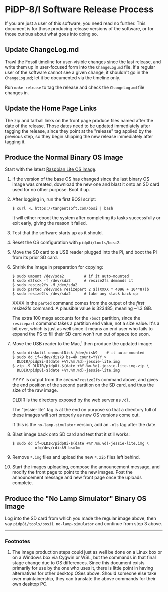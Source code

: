 # PiDP-8/I Software Release Process

If you are just a user of this software, you need read no further. This
document is for those producing release versions of the software, or for
those curious about what goes into doing so.


## Update ChangeLog.md

Trawl the Fossil timeline for user-visible changes since the last
release, and write them up in user-focused form into the `ChangeLog.md`
file. If a regular user of the software cannot see a given change, it
shouldn't go in the `ChangeLog.md`; let it be documented via the
timeline only.

Run `make release` to tag the release and check the `ChangeLog.md` file
changes in.


## Update the Home Page Links

The zip and tarball links on the front page produce files named after
the date of the release. Those dates need to be updated immediately
after tagging the release, since they point at the "release" tag applied
by the previous step, so they begin shipping the new release immediately
after tagging it.


## Produce the Normal Binary OS Image

Start with the latest [Raspbian Lite OS image][os].

1.  If the version of the base OS has changed since the last binary OS
    image was created, download the new one and blast it onto an SD card
    used for no other purpose. Boot it up.

2.  After logging in, run the first BOSI script:

        $ curl -L https://tangentsoft.com/bosi | bash
 
    It will either reboot the system after completing its tasks
    successfully or exit early, giving the reason it failed.

3.  Test that the software starts up as it should.

4.  Reset the OS configuration with `pidp8i/tools/bosi2`.

5.  Move the SD card to a USB reader plugged into the Pi, and boot the
    Pi from its prior SD card.

6.  Shrink the image in preparation for copying:

        $ sudo umount /dev/sda2         # if it auto-mounted
        $ sudo e2fsck -f /dev/sda2      # resize2fs demands it
        $ sudo resize2fs -M /dev/sda2
        $ sudo parted /dev/sda resizepart 2 $((XXXX * 4096 + 10**8))b
        $ sudo resize2fs /dev/sda2      # take any slack back up

    XXXX in the `parted` command comes from the output of the *first*
    resize2fs command.  A plausible value is 323485, meaning ~1.3 GiB.

    The extra 100 megs accounts for the `/boot` partition, since the
    `resizepart` command takes a partition end value, not a size value.
    It's a bit over, which is just as well since it means an end user
    who fails to expand the FS to fill their SD card won't run out of
    space too soon.

7.  Move the USB reader to the Mac,¹ then produce the updated image:

        $ sudo diskutil unmountDisk /dev/disk9    # it auto-mounted
        $ sudo dd if=/dev/disk9 bs=4k count=YYYY >
          DLDIR/pidp8i-$(date +%Y.%m.%d)-jessie-lite.img
        $ zip -9 DLDIR/pidp8i-$(date +%Y.%m.%d)-jessie-lite.img.zip \
          DLDIR/pidp8i-$(date +%Y.%m.%d)-jessie-lite.img

    YYYY is output from the *second* `resize2fs` command above, and
    gives the end position of the second partition on the SD card, and
    thus the size of the raw image.

    DLDIR is the directory exposed by the web server as `/dl`.

    The "jessie-lite" tag is at the end on purpose so that a directory
    full of these images will sort properly as new OS versions come out.

    If this is the `no-lamp-simulator` version, add an `-nls` tag after
    the date.

8.  Blast image back onto SD card and test that it still works:

        $ sudo dd if=DLDIR/pidp8i-$(date +%Y.%m.%d)-jessie-lite.img \
                  of=/dev/rdisk9 bs=1m

9.  Remove `*.img` files and upload the new `*.zip` files left behind.

10. Start the images uploading, compose the announcement message, and
    modify the front page to point to the new images. Post the
    announcement message and new front page once the uploads complete.

[os]: https://www.raspberrypi.org/downloads/raspbian/


## Produce the "No Lamp Simulator" Binary OS Image

Log into the SD card from which you made the regular image above, then
say `pidp8i/tools/bosi1 no-lamp-simulator` and continue from step 3
above.


----------------------

### Footnotes

1.  The image production steps could just as well be done on a Linux box
    or on a Windows box via Cygwin or WSL, but the commands in that
    final stage change due to OS differences.  Since this document
    exists primarily for use by the one who uses it, there is little
    point in having alternatives for other desktop OSes above.  Should
    someone else take over maintainership, they can translate the above
    commands for their own desktop PC.

